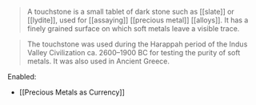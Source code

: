
> A touchstone is a small tablet of dark stone such as [[slate]] or [[lydite]], used for [[assaying]] [[precious metal]] [[alloys]]. It has a finely grained surface on which soft metals leave a visible trace.

> The touchstone was used during the Harappah period of the Indus Valley Civilization ca. 2600–1900 BC for testing the purity of soft metals. It was also used in Ancient Greece.


Enabled:
- [[Precious Metals as Currency]]